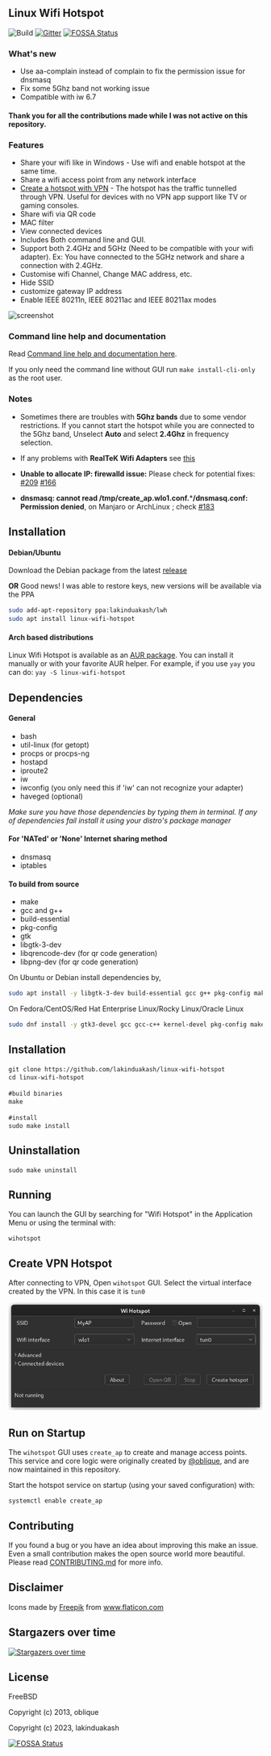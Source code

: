 ## Linux Wifi Hotspot

<!-- [![Build Status](https://travis-ci.com/lakinduakash/linux-wifi-hotspot.svg?branch=master)](https://travis-ci.com/lakinduakash/linux-wifi-hotspot) -->
![Build](https://github.com/lakinduakash/linux-wifi-hotspot/actions/workflows/build.yml/badge.svg)
[![Gitter](https://badges.gitter.im/linux-wihotspot/community.svg)](https://gitter.im/linux-wihotspot/community?utm_source=badge&utm_medium=badge&utm_campaign=pr-badge)
[![FOSSA Status](https://app.fossa.com/api/projects/git%2Bgithub.com%2Flakinduakash%2Flinux-wifi-hotspot.svg?type=shield)](https://app.fossa.com/projects/git%2Bgithub.com%2Flakinduakash%2Flinux-wifi-hotspot?ref=badge_shield)

### What's new
* Use aa-complain instead of complain to fix the permission issue for dnsmasq
* Fix some 5Ghz band not working issue
* Compatible with iw 6.7

#### Thank you for all the contributions made while I was not active on this repository.

### Features

* Share your wifi like in Windows - Use wifi and enable hotspot at the same time.
* Share a wifi access point from any network interface
* [Create a hotspot with VPN](#vpn-hotspot) - The hotspot has the traffic tunnelled through VPN. Useful for devices with no VPN app support like TV or gaming consoles.
* Share wifi via QR code
* MAC filter
* View connected devices
* Includes Both command line and GUI.
* Support both 2.4GHz and 5GHz (Need to be compatible with your wifi adapter). Ex: You have connected to the 5GHz network and share a connection with 2.4GHz.
* Customise wifi Channel, Change MAC address, etc.
* Hide SSID
* customize gateway IP address
* Enable IEEE 80211n, IEEE 80211ac and IEEE 80211ax modes

![screenshot](docs/sc4.png)


### Command line help and documentation

Read [Command line help and documentation here](src/scripts/README.md).

If you only need the command line without GUI run `make install-cli-only` as the root user.

### Notes

- Sometimes there are troubles with **5Ghz bands** due to some vendor restrictions. If you cannot start the hotspot while you are connected to the 5Ghz band, Unselect **Auto** and select **2.4Ghz** in frequency selection.

- If any problems with **RealTeK Wifi Adapters** see [this](docs/howto/realtek.md)

- **Unable to allocate IP: firewalld issue:** Please check for potential fixes: [#209](https://github.com/lakinduakash/linux-wifi-hotspot/issues/209) [#166](https://github.com/lakinduakash/linux-wifi-hotspot/issues/166)

- **dnsmasq: cannot read /tmp/create_ap.wlo1.conf.*****/dnsmasq.conf: Permission denied**, on Manjaro or ArchLinux ; check [#183](https://github.com/lakinduakash/linux-wifi-hotspot/issues/183)

## Installation

#### Debian/Ubuntu

Download the Debian package from the latest [release](https://github.com/lakinduakash/linux-wifi-hotspot/releases/latest)

**OR**
Good news! I was able to restore keys, new versions will be available via the PPA
```bash
sudo add-apt-repository ppa:lakinduakash/lwh
sudo apt install linux-wifi-hotspot

```

#### Arch based distributions

Linux Wifi Hotspot is available as an [AUR package](https://aur.archlinux.org/packages/linux-wifi-hotspot/). You can install it manually or with your favorite AUR helper.
For example, if you use `yay` you can do:
`yay -S linux-wifi-hotspot`

## Dependencies

#### General
* bash
* util-linux (for getopt)
* procps or procps-ng
* hostapd
* iproute2
* iw
* iwconfig (you only need this if 'iw' can not recognize your adapter)
* haveged (optional)

_Make sure you have those dependencies by typing them in terminal. If any of dependencies fail
install it using your distro's package manager_

#### For 'NATed' or 'None' Internet sharing method
* dnsmasq
* iptables

#### To build from source

* make
* gcc and g++
* build-essential
* pkg-config
* gtk
* libgtk-3-dev
* libqrencode-dev (for qr code generation)
* libpng-dev (for qr code generation)

On Ubuntu or Debian install dependencies by,

```bash
sudo apt install -y libgtk-3-dev build-essential gcc g++ pkg-config make hostapd libqrencode-dev libpng-dev
```

On Fedora/CentOS/Red Hat Enterprise Linux/Rocky Linux/Oracle Linux
```bash
sudo dnf install -y gtk3-devel gcc gcc-c++ kernel-devel pkg-config make hostapd qrencode-devel libpng-devel
```

## Installation

    git clone https://github.com/lakinduakash/linux-wifi-hotspot
    cd linux-wifi-hotspot

    #build binaries
    make

    #install
    sudo make install

## Uninstallation
    sudo make uninstall

## Running
You can launch the GUI by searching for "Wifi Hotspot" in the Application Menu
or using the terminal with:

    wihotspot

<h2 id="vpn-hotspot">Create VPN Hotspot</h2>

After connecting to VPN, Open `wihotspot` GUI. Select the virtual interface created by the VPN. In this case it is `tun0`

![image](docs/vpn.png)




## Run on Startup
The `wihotspot` GUI uses `create_ap` to create and manage access points. This service and core logic were originally created by
[@oblique](http://github.com/oblique), and are now maintained in this
repository.

Start the hotspot service on startup (using your saved configuration) with:

    systemctl enable create_ap





## Contributing

If you found a bug or you have an idea about improving this make an issue. Even a small contribution makes the open source world more beautiful.
Please read [CONTRIBUTING.md](CONTRIBUTING.md) for more info.

## Disclaimer
<div>Icons made by <a href="https://www.freepik.com" title="Freepik">Freepik</a> from <a href="https://www.flaticon.com/" title="Flaticon">www.flaticon.com</a></div>


## Stargazers over time

[![Stargazers over time](https://starchart.cc/lakinduakash/linux-wifi-hotspot.svg)](https://starchart.cc/lakinduakash/linux-wifi-hotspot)


## License
FreeBSD

Copyright (c) 2013, oblique

Copyright (c) 2023, lakinduakash


[![FOSSA Status](https://app.fossa.com/api/projects/git%2Bgithub.com%2Flakinduakash%2Flinux-wifi-hotspot.svg?type=large)](https://app.fossa.com/projects/git%2Bgithub.com%2Flakinduakash%2Flinux-wifi-hotspot?ref=badge_large)
